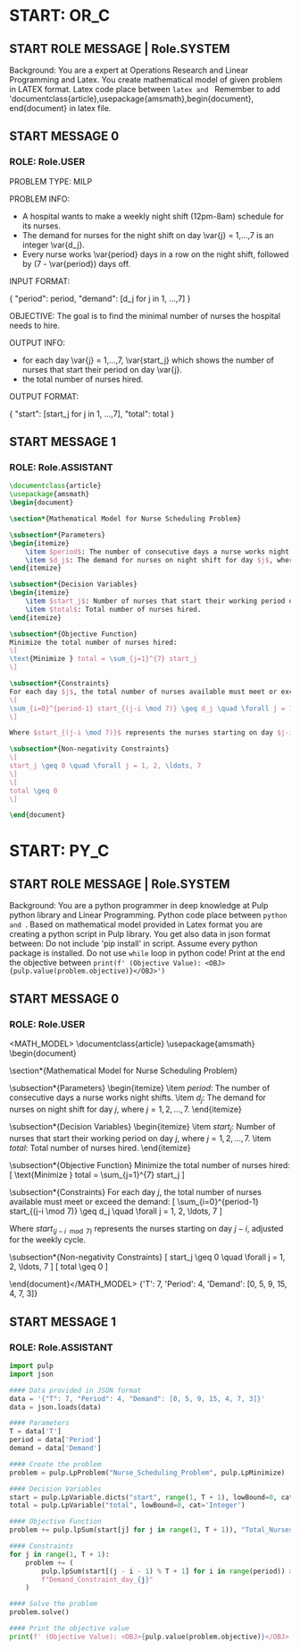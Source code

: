 # START: OR_C 
## START ROLE MESSAGE | Role.SYSTEM 
Background: You are a expert at Operations Research and Linear Programming and Latex. You create mathematical model of given problem in LATEX format. Latex code place between ```latex and ``` Remember to add 'documentclass{article},usepackage{amsmath},begin{document}, end{document} in latex file. 
## START MESSAGE 0 
### ROLE: Role.USER
<DESCRIPTION>
PROBLEM TYPE: MILP

PROBLEM INFO: 
- A hospital wants to make a weekly night shift (12pm-8am) schedule for its nurses. 
- The demand for nurses for the night shift on day \var{j} = 1,...,7 is an integer \var{d_j}. 
- Every nurse works \var{period} days in a row on the night shift, followed by (7 - \var{period}) days off.


INPUT FORMAT: 

{
    "period": period,
    "demand": [d_j for j in 1, ...,7]
}

OBJECTIVE: The goal is to find the minimal number of nurses the hospital needs to hire. 

OUTPUT INFO: 

- for each day \var{j} = 1,...,7, \var{start_j} which shows the number of nurses that start their period on day \var{j}.
- the total number of nurses hired.

OUTPUT FORMAT:

{
    "start": [start_j for j in 1, ...,7],
    "total": total
}


</DESCRIPTION>


## START MESSAGE 1 
### ROLE: Role.ASSISTANT
```latex
\documentclass{article}
\usepackage{amsmath}
\begin{document}

\section*{Mathematical Model for Nurse Scheduling Problem}

\subsection*{Parameters}
\begin{itemize}
    \item $period$: The number of consecutive days a nurse works night shifts.
    \item $d_j$: The demand for nurses on night shift for day $j$, where $j = 1, 2, \ldots, 7$.
\end{itemize}

\subsection*{Decision Variables}
\begin{itemize}
    \item $start_j$: Number of nurses that start their working period on day $j$, where $j = 1, 2, \ldots, 7$.
    \item $total$: Total number of nurses hired.
\end{itemize}

\subsection*{Objective Function}
Minimize the total number of nurses hired:
\[
\text{Minimize } total = \sum_{j=1}^{7} start_j
\]

\subsection*{Constraints}
For each day $j$, the total number of nurses available must meet or exceed the demand:
\[
\sum_{i=0}^{period-1} start_{(j-i \mod 7)} \geq d_j \quad \forall j = 1, 2, \ldots, 7
\]

Where $start_{(j-i \mod 7)}$ represents the nurses starting on day $j-i$, adjusted for the weekly cycle.

\subsection*{Non-negativity Constraints}
\[
start_j \geq 0 \quad \forall j = 1, 2, \ldots, 7
\]
\[
total \geq 0
\]

\end{document}
```

# START: PY_C 
## START ROLE MESSAGE | Role.SYSTEM 
Background: You are a python programmer in deep knowledge at Pulp python library and Linear Programming. Python code place between ```python and ```. Based on mathematical model provided in Latex format you are creating a python script in Pulp library. You get also data in json format between: <DATA></DATA> Do not include 'pip install' in script. Assume every python package is installed. Do not use `while` loop in python code! Print at the end the objective between <OBJ></OBJ> `print(f' (Objective Value): <OBJ>{pulp.value(problem.objective)}</OBJ>')` 
## START MESSAGE 0 
### ROLE: Role.USER
<MATH_MODEL>
\documentclass{article}
\usepackage{amsmath}
\begin{document}

\section*{Mathematical Model for Nurse Scheduling Problem}

\subsection*{Parameters}
\begin{itemize}
    \item $period$: The number of consecutive days a nurse works night shifts.
    \item $d_j$: The demand for nurses on night shift for day $j$, where $j = 1, 2, \ldots, 7$.
\end{itemize}

\subsection*{Decision Variables}
\begin{itemize}
    \item $start_j$: Number of nurses that start their working period on day $j$, where $j = 1, 2, \ldots, 7$.
    \item $total$: Total number of nurses hired.
\end{itemize}

\subsection*{Objective Function}
Minimize the total number of nurses hired:
\[
\text{Minimize } total = \sum_{j=1}^{7} start_j
\]

\subsection*{Constraints}
For each day $j$, the total number of nurses available must meet or exceed the demand:
\[
\sum_{i=0}^{period-1} start_{(j-i \mod 7)} \geq d_j \quad \forall j = 1, 2, \ldots, 7
\]

Where $start_{(j-i \mod 7)}$ represents the nurses starting on day $j-i$, adjusted for the weekly cycle.

\subsection*{Non-negativity Constraints}
\[
start_j \geq 0 \quad \forall j = 1, 2, \ldots, 7
\]
\[
total \geq 0
\]

\end{document}</MATH_MODEL>
<DATA>
{'T': 7, 'Period': 4, 'Demand': [0, 5, 9, 15, 4, 7, 3]}</DATA>


## START MESSAGE 1 
### ROLE: Role.ASSISTANT
```python
import pulp
import json

#### Data provided in JSON format
data = '{"T": 7, "Period": 4, "Demand": [0, 5, 9, 15, 4, 7, 3]}'
data = json.loads(data)

#### Parameters
T = data['T']
period = data['Period']
demand = data['Demand']

#### Create the problem
problem = pulp.LpProblem("Nurse_Scheduling_Problem", pulp.LpMinimize)

#### Decision Variables
start = pulp.LpVariable.dicts("start", range(1, T + 1), lowBound=0, cat='Integer')
total = pulp.LpVariable("total", lowBound=0, cat='Integer')

#### Objective Function
problem += pulp.lpSum(start[j] for j in range(1, T + 1)), "Total_Nurses_Hired"

#### Constraints
for j in range(1, T + 1):
    problem += (
        pulp.lpSum(start[(j - i - 1) % T + 1] for i in range(period)) >= demand[j - 1],
        f"Demand_Constraint_day_{j}"
    )

#### Solve the problem
problem.solve()

#### Print the objective value
print(f' (Objective Value): <OBJ>{pulp.value(problem.objective)}</OBJ>')
```

